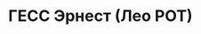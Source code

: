 ---
title: ГЕСС Эрнест (Лео РОТ)
description: 'Род. в 1911, Польша, г. Жешув, еврей, обр.: среднее, член КП Германии.
  Проживал: Москва, гостиница "Союзная", комн. 44. Один из руководителей специального
  аппарата КП Германии

  Арестован 04.11.1936. Обв. в шпионской диверсионно-террористической деятельности.
  Приговор: ВК ВС СССР, 10.11.1937 – ВМН. Расстрелян 10.11.1937, г.Москва.

  Реабилитирован Пленумом Верховного суда СССР ноябрь 1989'
---